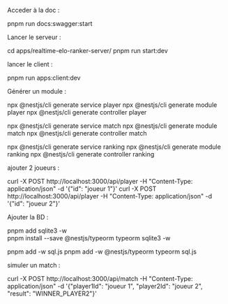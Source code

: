 Acceder à la doc :

pnpm run docs:swagger:start

Lancer le serveur :

cd apps/realtime-elo-ranker-server/
pnpm run start:dev

lancer le client :

pnpm run apps:client:dev


Générer un module :

npx @nestjs/cli generate service player
npx @nestjs/cli generate module player
npx @nestjs/cli generate controller player

npx @nestjs/cli generate service match 
npx @nestjs/cli generate module match
npx @nestjs/cli generate controller match

npx @nestjs/cli generate service ranking 
npx @nestjs/cli generate module ranking
npx @nestjs/cli generate controller ranking


ajouter 2 joueurs :

curl -X POST http://localhost:3000/api/player -H "Content-Type: application/json" -d '{"id": "joueur 1"}'
curl -X POST http://localhost:3000/api/player -H "Content-Type: application/json" -d '{"id": "joueur 2"}'


Ajouter la BD :

pnpm add sqlite3 -w  
pnpm install --save @nestjs/typeorm typeorm sqlite3 -w

pnpm add -w sql.js
pnpm add -w @nestjs/typeorm typeorm sql.js


simuler un match :

curl -X POST http://localhost:3000/api/match -H "Content-Type: application/json" -d '{"player1Id": "joueur 1", "player2Id": "joueur 2", "result": "WINNER_PLAYER2"}'